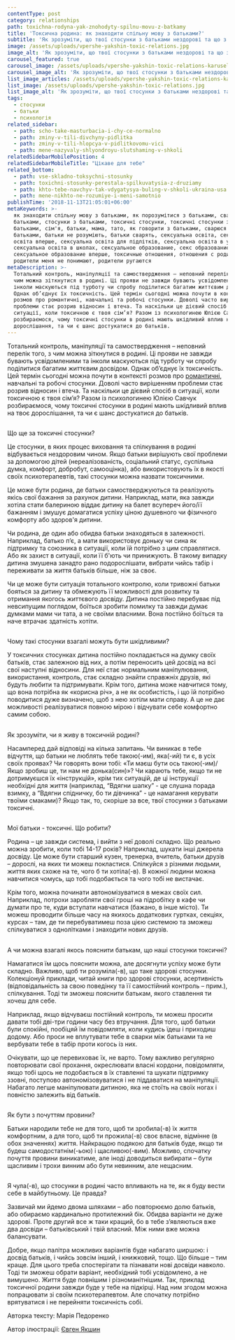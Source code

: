 ```yaml
---
contentType: post
category: relationships
path: toxichna-rodyna-yak-znohodyty-spilnu-movu-z-batkamy
title: 'Токсична родина: як знаходити спільну мову з батьками?'
subtitle: 'Як зрозуміти, що твої стосунки з батьками нездорові та що з цим робити?'
image: /assets/uploads/vpershe-yakshin-toxic-relations.jpg
image_alt: 'Як зрозуміти, що твої стосунки з батьками нездорові та що з цим робити?'
carousel_featured: true
carousel_image: /assets/uploads/vpershe-yakshin-toxic-relations-karusel.jpg
carousel_image_alt: 'Як зрозуміти, що твої стосунки з батьками нездорові та що з цим робити?'
list_image_articles: /assets/uploads/vpershe-yakshin-toxic-relations-karusel.jpg
list_image: /assets/uploads/vpershe-yakshin-toxic-relations.jpg
list_image_alt: 'Як зрозуміти, що твої стосунки з батьками нездорові та що з цим робити?'
tags:
  - стосунки
  - батьки
  - психологія
related_sidebar:
  - path: scho-take-masturbacia-i-chy-ce-normalno
  - path: zminy-v-tili-divchyny-pidlitka
  - path: zminy-v-tili-hlopcya-v-pidlitkovomu-vici
  - path: mene-nazyvaly-shlyondroyu-slutshaming-v-shkoli
relatedSidebarMobilePosition: 4
relatedSidebarMobileTitle: "Цікаве для тебе"
related_bottom:
  - path: vse-skladno-toksychni-stosunky
  - path: toxichni-stosunky-perestala-spilkuvatysia-z-druziamy
  - path: khto-tebe-navchyv-tak-vdygatysya-buling-v-shkoli-ukraina-usa
  - path: mene-nikhto-ne-rozumiye-i-meni-samotnio
publishTime: '2018-11-13T21:05:01+06:00'
metaKeywords: >-
  як знаходити спільну мову з батьками, як порозумітися з батьками, сварки з
  батьками, стосунки з батьками, токсичні стосунки, токсичні стосунки з
  батьками, сім'я, батьки, мама, тато, як говорити з батьками, сварюся з
  батьками, батьки не розуміють, батьки сварять, сексуальна освіта, сексуальна
  освіта вперше, сексуальна освіта для підлітків, сексуальна освіта в україні,
  сексуальна освіта в школах, сексуальное образование, секс образование,
  сексуальное образование вперше, токсичные отношения, отношения с родителями,
  родители меня не понимают, родители ругаются
metaDescription: >-
  Тотальний контроль, маніпуляції та самоствердження – неповний перелік того, з
  чим можна зіткнутися в родині. Ці прояви не завжди бувають усвідомленими та
  інколи маскуються під турботу чи спробу поділитися багатим життєвим досвідом.
  Однак об’єднує їх токсичність. Цей термін сьогодні можна почути в контексті
  розмов про романтичні, навчальні та робочі стосунки. Доволі часто вирішенням
  проблеми стає розрив відносин і втеча. Та наскільки це дієвий спосіб в
  ситуації, коли токсичною є твоя сім’я? Разом із психологинею Юлією Савчук
  розбираємося, чому токсичні стосунки в родині мають шкідливий вплив на твоє
  дорослішання, та чи є шанс достукатися до батьків.
---
```

Тотальний контроль, маніпуляції та самоствердження – неповний перелік того, з чим можна зіткнутися в родині. Ці прояви не завжди бувають усвідомленими та інколи маскуються під турботу чи спробу поділитися багатим життєвим досвідом. Однак об’єднує їх токсичність. Цей термін сьогодні можна почути в контексті розмов про [романтичні](https://vpershe.com/articles/vse-skladno-toksychni-stosunky), навчальні та робочі стосунки. Доволі часто вирішенням проблеми стає розрив відносин і втеча. Та наскільки це дієвий спосіб в ситуації, коли токсичною є твоя сім’я? Разом із психологинею Юлією Савчук розбираємося, чому токсичні стосунки в родині мають шкідливий вплив на твоє дорослішання, та чи є шанс достукатися до батьків.

## 
Що ще за токсичні стосунки?

Це стосунки, в яких процес виховання та спілкування в родині відбувається нездоровим чином. Якщо батьки вирішують свої проблеми за допомогою дітей (нереалізованість, соціальний статус, суспільна думка, комфорт, добробут, самооцінка), або використовують їх в якості своїх психотерапевтів, такі стосунки можна назвати токсичними.


Це може бути родина, де батьки самостверджуються та реалізують якісь свої бажання за рахунок дитини. Наприклад, мати, яка завжди хотіла стати балериною віддає дитину на балет всупереч його/її бажанням і змушує домагатися успіху ціною душевного чи фізичного комфорту або здоров'я дитини.

Чи родина, де один або обидва батьки знаходяться в залежності. Наприклад, батько п’є, а мати використовує доньку чи сина як підтримку та союзника в ситуації, коли їй потрібно з цим справлятися. Або як захист в ситуації, коли її б'ють чи принижують. В такому випадку дитина змушена занадто рано подорослішати, вибрати чийсь табір і переживати за життя батьків більше, ніж за своє.

Чи це може бути ситуація тотального контролю, коли тривожні батьки бояться за дитину та обмежують її можливості для розвитку та отримання якогось життєвого досвіду. Дитина постійно перебуває під невсипущим поглядом, боїться зробити помилку та завжди думає думками мами чи тата, а не своїми власними. Вона постійно боїться та наче втрачає здатність хотіти.

## 
Чому такі стосунки взагалі можуть бути шкідливими?

У токсичних стосунках дитина постійно покладається на думку своїх батьків, стає залежною від них, а потім переносить цей досвід на всі свої наступні відносини. Для неї стає нормальним маніпулювання, використання, контроль, стає складно знайти справжніх друзів, які будуть любити та підтримувати. Крім того, дитина може навчитися тому, що вона потрібна як «корисна річ», а не як особистість, і що їй потрібно поводитися дуже визначено, щоб з нею хотіли мати справу. А це не дає можливості реалізуватися повною мірою і відчувати себе комфортно самим собою.

## 
Як зрозуміти, чи я живу в токсичній родині?

Насамперед дай відповіді на кілька запитань. Чи виникає в тебе відчуття, що батьки не люблять тебе такою(-им), яка(-ий) ти є, в усіх своїх проявах? Чи говорять вони тобі: «Ти маєш бути ось такою(-им)/Якщо зробиш це, ти нам не донька(син)»? Чи карають тебе, якщо ти не дотримуєшся їх «інструкцій», крім тих ситуацій, де ці інструкції необхідні для життя (наприклад, “Вдягни шапку” - це слушна порада взимку, а “Вдягни спідничку, бо ти дівчинка” - це намагання керувати твоїми смаками)? Якщо так, то, скоріше за все, твої стосунки з батьками токсичні.

## 
Мої батьки - токсичні. Що робити?

Родина – це завжди система, і вийти з неї доволі складно. Що реально можна зробити, коли тобі 14-17 років? Наприклад, шукати інші джерела досвіду. Це може бути старший кузен, тренерка, вчитель, батьки друзів – дорослі, на яких ти можеш покластися. Спілкуйся з різними людьми, життя яких схоже на те, чого б ти хотіла(-в). В кожної людини можна навчитися чомусь, що тобі подобається та чого тобі не вистачає.

Крім того, можна починати автономізуватися в межах своїх сил. Наприклад, потрохи заробляти свої гроші на підробітку в кафе чи думати про те, куди вступати навчатися (бажано, в інше місто). Ти можеш проводити більше часу на якихось додаткових гуртках, секціях, курсах – там, де ти перебуватимеш поза цією системою та зможеш спілкуватися з однолітками і знаходити нових друзів.

## 
А чи можна взагалі якось пояснити батькам, що наші стосунки токсичні?

Намагатися їм щось пояснити можна, але досягнути успіху може бути складно. Важливо, щоб ти розуміла(-в), що таке здорові стосунки. Колекціонуй приклади, читай книги про здорові стосунки, асертивність (відповідальність за свою поведінку та її самостійний контроль – прим.), спілкування. Тоді ти зможеш пояснити батькам, якого ставлення ти хочеш для себе.

Наприклад, якщо відчуваєш постійний контроль, ти можеш просити давати тобі дві-три години часу без втручання. Для того, щоб батьки були спокійні, пообіцяй їм повідомляти, коли кудись їдеш і приходиш додому. Або проси не вплутувати тебе в сварки між батьками та не вербувати тебе в табір проти когось із них.

Очікувати, що це перевиховає їх, не варто. Тому важливо регулярно повторювати свої прохання, окреслювати власні кордони, повідомляти, якщо тобі щось не подобається в їх ставленні та шукати підтримку ззовні, поступово автономізовуватися і не піддаватися на маніпуляції. Набагато легше маніпулювати дитиною, яка не стоїть на своїх ногах і повністю залежить від батьків.

## 
Як бути з почуттям провини? 

Батьки народили тебе не для того, щоб ти зробила(-в) їх життя комфортним, а для того, щоб ти прожила(-в) своє власне, відмінне (в обох значеннях) життя. Найкращою подякою для батьків буде, якщо ти будеш самодостатнім(-ьою) і щасливою(-вим). Можливо, спочатку почуття провини виникатиме, але іноді доводиться вибирати – бути щасливим і трохи винним або бути невинним, але нещасним.

## 
Я чула(-в), що стосунки в родині часто впливають на те, як я буду вести себе в майбутньому. Це правда?

Зазвичай ми йдемо двома шляхами – або повторюємо долю батьків, або обираємо кардинально протилежний бік. Обидва варіанти не дуже здорові. Проте другий все ж таки кращий, бо в тебе з’являються вже два досвіди – батьківський і твій власний. Між ними вже можна балансувати. 

Добре, якщо палітра можливих варіантів буде набагато ширшою: і досвід батьків, і чийсь зовсім інший, і книжковий, тощо. Що більше – тим краще. Для цього треба спостерігати та пізнавати нові досвіди навколо. Тоді ти зможеш обрати варіант, необхідний тобі усвідомлено, а не вимушено. Життя буде повнішим і різноманітнішим. Так, приклад токсичної родини завжди буде у тебе на підкірці. Над ним згодом можна попрацювати зі своїм психотерапевтом. Але спочатку потрібно врятуватися і не перейняти токсичність собі.



Авторка тексту: Марія Педоренко

Автор ілюстрації: [Євген Якшин](https://www.instagram.com/ev.yakshin/)
